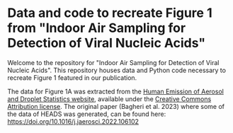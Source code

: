 # Data and code to recreate Figure 1 from "Indoor Air Sampling for Detection of Viral Nucleic Acids"

Welcome to the repository for "Indoor Air Sampling for Detection of Viral Nucleic Acids". This repository houses data and Python code necessary to recreate Figure 1 featured in our publication.

The data for Figure 1A was extracted from the [Human Emission of Aerosol and Droplet Statistics website](https://aerosol.ds.mpg.de/en/), available under the [Creative Commons Attribution license](https://creativecommons.org/licenses/by/4.0/). The original paper (Bagheri et al. 2023) where some of the data of HEADS was generated, can be found here: https://doi.org/10.1016/j.jaerosci.2022.106102
